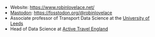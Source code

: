 - Website: https://www.robinlovelace.net/
- <a rel="me" href="https://fosstodon.org/@robinlovelace">Mastodon</a>: https://fosstodon.org/@robinlovelace
- Associate professor of Transport Data Science at the [University of Leeds](https://environment.leeds.ac.uk/transport/staff/953/dr-robin-lovelace)
- Head of Data Science at [Active Travel England](https://www.gov.uk/government/organisations/active-travel-england)

